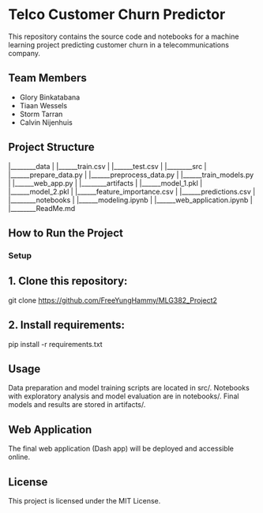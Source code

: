 # Telco Customer Churn Predictor

This repository contains the source code and notebooks for a machine learning project predicting customer churn in a telecommunications company.

## Team Members

- Glory Binkatabana
- Tiaan Wessels
- Storm Tarran
- Calvin Nijenhuis

## Project Structure
|________data
|	 |______train.csv
|	 |______test.csv
|
|________src
|	 |______prepare_data.py
|	 |______preprocess_data.py
|	 |______train_models.py
|	 |______web_app.py
|
|________artifacts
|	 |______model_1.pkl
|	 |______model_2.pkl
|	 |______feature_importance.csv
|	 |______predictions.csv
|
|________notebooks
|	 |______modeling.ipynb
|	 |______web_application.ipynb
|
|________ReadMe.md	

## How to Run the Project

### Setup

## 1. Clone this repository:
git clone https://github.com/FreeYungHammy/MLG382_Project2

## 2. Install requirements:
pip install -r requirements.txt

## Usage
Data preparation and model training scripts are located in src/.
Notebooks with exploratory analysis and model evaluation are in notebooks/.
Final models and results are stored in artifacts/.

## Web Application
The final web application (Dash app) will be deployed and accessible online.

## License
This project is licensed under the MIT License.
